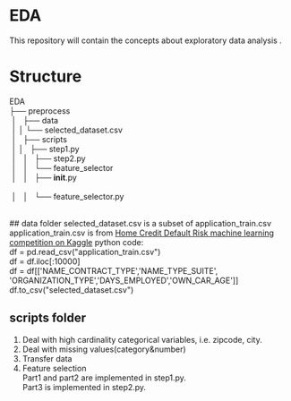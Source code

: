 # EDA
This repository will contain the concepts about exploratory data analysis .

# Structure
EDA<br/>
├── preprocess<br/>
&nbsp;│   ├── data<br/>
&nbsp;│   │    └── selected_dataset.csv<br/>
&nbsp;│   ├── scripts<br/>
&nbsp;│   │   ├── step1.py<br/>
&nbsp;│   │   ├── step2.py<br/>
&nbsp;│   │   └── feature_selector<br/>
&nbsp;│   │         ├── __init__.py<br/>      
&nbsp;│   │         └── feature_selector.py<br/>

<br/>
## data folder
selected_dataset.csv is a subset of application_train.csv<br/>
application_train.csv is from <a href="https://www.kaggle.com/c/home-credit-default-risk/data">
Home Credit Default Risk machine learning competition on Kaggle</a>
python code:<br/>
df = pd.read_csv("application_train.csv")<br/>
df = df.iloc[:10000]<br/>
df = df[['NAME_CONTRACT_TYPE','NAME_TYPE_SUITE', 'ORGANIZATION_TYPE','DAYS_EMPLOYED','OWN_CAR_AGE']]<br/>
df.to_csv("selected_dataset.csv")<br/>

## scripts folder
1. Deal with high cardinality categorical variables, i.e. zipcode, city.
2. Deal with missing values(category&number)
3. Transfer data
4. Feature selection<br/>
Part1 and part2 are implemented in step1.py.<br/>
Part3 is implemented in step2.py.<br/>
